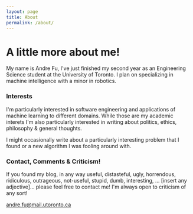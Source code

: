 ```yaml
---
layout: page
title: About
permalink: /about/
---
```


# A little more about me! 

My name is Andre Fu, I've just finished my second year as an Engineering Science student at the University of Toronto. I plan on specializing in machine intelligence with a minor in robotics. 

### Interests
I'm particularly interested in software engineering and applications of machine learning to different domains. While those are my academic interets I'm also particularly interested in writing about politics, ethics, philosophy & general thoughts. 

I might occasionally write about a particularly interesting problem that I found or a new algorithm I was fooling around with. 


### Contact, Comments & Criticism! 

If you found my blog, in any way useful, distasteful, ugly, horrendous, ridiculous, outrageous, not-useful, stupid, dumb, interesting, ... [insert any adjective]... please feel free to contact me! I'm always open to criticism of any sort! 

[andre.fu@mail.utoronto.ca](mailto:andre.fu@mail.utoronto.ca)
